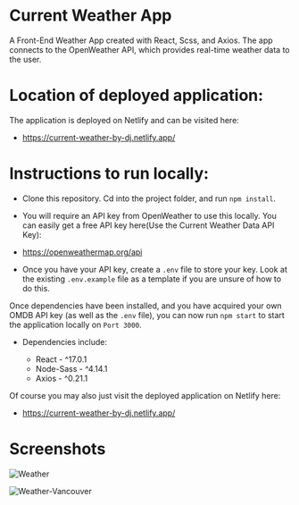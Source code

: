 # Current Weather App

A Front-End Weather App created with React, Scss, and Axios. The app connects to the OpenWeather API, which provides real-time weather data to the user.

# Location of deployed application:

The application is deployed on Netlify and can be visited here:

- https://current-weather-by-dj.netlify.app/

# Instructions to run locally:

- Clone this repository. Cd into the project folder, and run `npm install`.

- You will require an API key from OpenWeather to use this locally. You can easily get a free API key here(Use the Current Weather Data API Key):

- https://openweathermap.org/api

- Once you have your API key, create a `.env` file to store your key. Look at the existing `.env.example` file as a template if you are unsure of how to do this.

Once dependencies have been installed, and you have acquired your own OMDB API key (as well as the `.env` file), you can now run `npm start` to start the application locally on `Port 3000`.

- Dependencies include:

  - React - ^17.0.1
  - Node-Sass - ^4.14.1
  - Axios - ^0.21.1

Of course you may also just visit the deployed application on Netlify here:

- https://current-weather-by-dj.netlify.app/

# Screenshots

![Weather]()

![Weather-Vancouver]()
